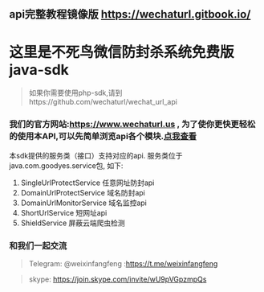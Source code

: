 ## api完整教程镜像版 https://wechaturl.gitbook.io/

# 这里是不死鸟微信防封杀系统免费版 java-sdk

>  如果你需要使用php-sdk,请到https://github.com/wechaturl/wechat_url_api

### 我们的官方网站:https://www.wechaturl.us , 为了使你更快更轻松的使用本API,可以先简单浏览api各个模块.[点我查看](https://wechaturl.gitbook.io/ "点我查看")


本sdk提供的服务类（接口）支持对应的api.
服务类位于java.com.goodyes.service包, 如下:
1. SingleUrlProtectService 任意网址防封api
2. DomainUrlProtectService 域名防封api
3. DomainUrlMonitorService 域名监控api
4. ShortUrlService 短网址api
5. ShieldService 屏蔽云端爬虫检测

### 和我们一起交流

> Telegram: @weixinfangfeng :https://t.me/weixinfangfeng

> skype: https://join.skype.com/invite/wU9pVGpzmpQs
